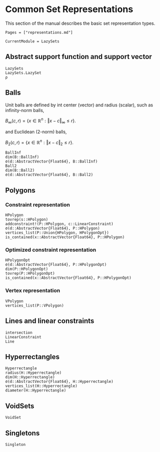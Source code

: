 # Common Set Representations

This section of the manual describes the basic set representation types.

```@contents
Pages = ["representations.md"]
```

```@meta
CurrentModule = LazySets
```

## Abstract support function and support vector

```@docs
LazySets
LazySets.LazySet
ρ
```

## Balls

Unit balls are defined by int center (vector) and radius (scalar), such as
infinity-norm balls,

$B_\infty(c, r) = \{ x ∈ \mathbb{R}^n : \Vert x - c\Vert_\infty \leq r \}.$

and Euclidean (2-norm) balls,

$B_2(c, r) = \{ x ∈ \mathbb{R}^n : \Vert x - c\Vert_2 \leq r \}.$

```@docs
BallInf
dim(B::BallInf)
σ(d::AbstractVector{Float64}, B::BallInf)
Ball2
dim(B::Ball2)
σ(d::AbstractVector{Float64}, B::Ball2)
```

## Polygons

### Constraint representation

```@docs
HPolygon
tovrep(s::HPolygon)
addconstraint!(P::HPolygon, c::LinearConstraint)
σ(d::AbstractVector{Float64}, P::HPolygon)
vertices_list(P::Union{HPolygon, HPolygonOpt})
is_contained(x::AbstractVector{Float64}, P::HPolygon)
```

### Optimized constraint representation

```@docs
HPolygonOpt
σ(d::AbstractVector{Float64}, P::HPolygonOpt)
dim(P::HPolygonOpt)
tovrep(P::HPolygonOpt)
is_contained(x::AbstractVector{Float64}, P::HPolygonOpt)
```

### Vertex representation

```@docs
VPolygon
vertices_list(P::VPolygon)
```

## Lines and linear constraints

```@docs
intersection
LinearConstraint
Line
```

## Hyperrectangles

```@docs
Hyperrectangle
radius(H::Hyperrectangle)
dim(H::Hyperrectangle)
σ(d::AbstractVector{Float64}, H::Hyperrectangle)
vertices_list(H::Hyperrectangle)
diameter(H::Hyperrectangle)
```

## VoidSets

```@docs
VoidSet
```

## Singletons

```@docs
Singleton
```
